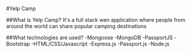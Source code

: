 #Yelp Camp

##What is Yelp Camp?
It's a full stack wen application where people from around the world can share popular camping destinations

##What technologies are used?
-Mongoose
-MongoDB
-PassportJS
-Bootstrap
-HTML/CSS/Javascript 
-Express.js
-Passport.js
-Node.js
